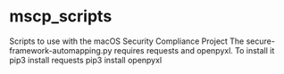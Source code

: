 # mscp_scripts
Scripts to use with the macOS Security Compliance Project
The secure-framework-automapping.py requires requests and openpyxl. To install it
pip3 install requests
pip3 install openpyxl
